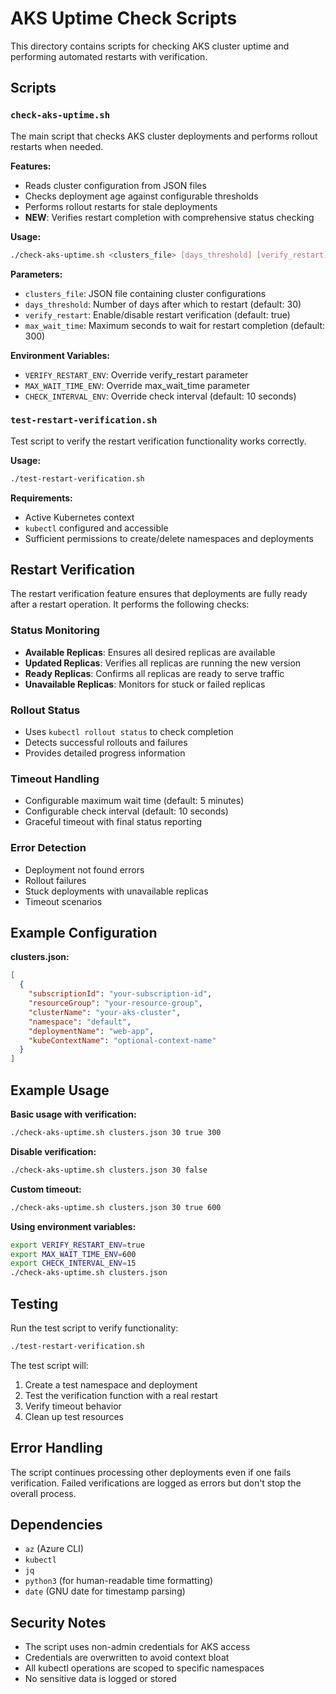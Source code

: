 # AKS Uptime Check Scripts

This directory contains scripts for checking AKS cluster uptime and performing automated restarts with verification.

## Scripts

### `check-aks-uptime.sh`

The main script that checks AKS cluster deployments and performs rollout restarts when needed.

**Features:**
- Reads cluster configuration from JSON files
- Checks deployment age against configurable thresholds
- Performs rollout restarts for stale deployments
- **NEW**: Verifies restart completion with comprehensive status checking

**Usage:**
```bash
./check-aks-uptime.sh <clusters_file> [days_threshold] [verify_restart] [max_wait_time]
```

**Parameters:**
- `clusters_file`: JSON file containing cluster configurations
- `days_threshold`: Number of days after which to restart (default: 30)
- `verify_restart`: Enable/disable restart verification (default: true)
- `max_wait_time`: Maximum seconds to wait for restart completion (default: 300)

**Environment Variables:**
- `VERIFY_RESTART_ENV`: Override verify_restart parameter
- `MAX_WAIT_TIME_ENV`: Override max_wait_time parameter  
- `CHECK_INTERVAL_ENV`: Override check interval (default: 10 seconds)

### `test-restart-verification.sh`

Test script to verify the restart verification functionality works correctly.

**Usage:**
```bash
./test-restart-verification.sh
```

**Requirements:**
- Active Kubernetes context
- `kubectl` configured and accessible
- Sufficient permissions to create/delete namespaces and deployments

## Restart Verification

The restart verification feature ensures that deployments are fully ready after a restart operation. It performs the following checks:

### Status Monitoring
- **Available Replicas**: Ensures all desired replicas are available
- **Updated Replicas**: Verifies all replicas are running the new version
- **Ready Replicas**: Confirms all replicas are ready to serve traffic
- **Unavailable Replicas**: Monitors for stuck or failed replicas

### Rollout Status
- Uses `kubectl rollout status` to check completion
- Detects successful rollouts and failures
- Provides detailed progress information

### Timeout Handling
- Configurable maximum wait time (default: 5 minutes)
- Configurable check interval (default: 10 seconds)
- Graceful timeout with final status reporting

### Error Detection
- Deployment not found errors
- Rollout failures
- Stuck deployments with unavailable replicas
- Timeout scenarios

## Example Configuration

**clusters.json:**
```json
[
  {
    "subscriptionId": "your-subscription-id",
    "resourceGroup": "your-resource-group", 
    "clusterName": "your-aks-cluster",
    "namespace": "default",
    "deploymentName": "web-app",
    "kubeContextName": "optional-context-name"
  }
]
```

## Example Usage

**Basic usage with verification:**
```bash
./check-aks-uptime.sh clusters.json 30 true 300
```

**Disable verification:**
```bash
./check-aks-uptime.sh clusters.json 30 false
```

**Custom timeout:**
```bash
./check-aks-uptime.sh clusters.json 30 true 600
```

**Using environment variables:**
```bash
export VERIFY_RESTART_ENV=true
export MAX_WAIT_TIME_ENV=600
export CHECK_INTERVAL_ENV=15
./check-aks-uptime.sh clusters.json
```

## Testing

Run the test script to verify functionality:
```bash
./test-restart-verification.sh
```

The test script will:
1. Create a test namespace and deployment
2. Test the verification function with a real restart
3. Verify timeout behavior
4. Clean up test resources

## Error Handling

The script continues processing other deployments even if one fails verification. Failed verifications are logged as errors but don't stop the overall process.

## Dependencies

- `az` (Azure CLI)
- `kubectl` 
- `jq`
- `python3` (for human-readable time formatting)
- `date` (GNU date for timestamp parsing)

## Security Notes

- The script uses non-admin credentials for AKS access
- Credentials are overwritten to avoid context bloat
- All kubectl operations are scoped to specific namespaces
- No sensitive data is logged or stored
